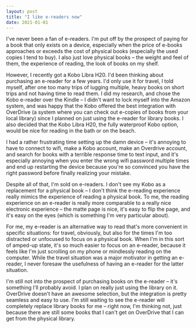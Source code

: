 ```yaml
---
layout: post
title: "I like e-readers now"
date: 2021-01-01
---
```


I've never been a fan of e-readers. I'm put off by the prospect of paying for a book that only exists on a device, especially when the price of e-books approaches or exceeds the cost of physical books (especially the used copies I tend to buy). I also just love physical books – the weight and feel of them, the experience of reading, the look of books on my shelf. 

However, I recently got a Kobo Libra H20. I'd been thinking about purchasing an e-reader for a few years. I'd only use it for travel, I told myself, after one too many trips of lugging multiple, heavy books on short trips and not having time to read them. I did my research, and chose the Kobo e-reader over the Kindle – I didn't want to lock myself into the Amazon system, and was happy that the Kobo offered the best integration with OverDrive (a system where you can check out e-copies of books from your local library) since I planned on just using the e-reader for library books. I also decided that the Kobo Libra H20, the fully waterproof Kobo option, would be nice for reading in the bath or on the beach.

I had a rather frustrating time setting up the damn device – it's annoying to have to connect to wifi, make a Kobo account, make an Overdrive account, and search for books with a terrible response time to text input, and it's especially annoying when you enter the wrong wifi password multiple times and end up restarting the device because you're so convinced you have the right password before finally realizing your mistake. 

Despite all of that, I'm sold on e-readers. I don't see my Kobo as a replacement for a physical book – I don't think the e-reading experience really mimics the experience of reading a physical book. To me, the reading experience on an e-reader is really more comparable to a really nice electronic experience – the matte page is nice, it's easy to flip the page, and it's easy on the eyes (which is something I'm very particular about). 

For me, my e-reader is an alternative way to read that's more convenient in specific situations: for travel, obviously, but also for the times I'm too distracted or unfocused to focus on a physical book. When I'm in this sort of amped-up state, it's so much easier to focus on an e-reader, because it feels like I'm just scrolling on my phone or mindlessly reading on the computer. While the travel situation was a major motivator in getting an e-reader, I never foresaw the usefulness of having an e-reader for the latter situation.

I'm still not into the prospect of purchasing books on the e-reader – it's something I'll probably avoid. I plan on really just using the library on it. OverDrive doesn't have an awesome selection, but the integration is pretty seamless and easy to use.  I'm still waiting to see the e-reader will completely replace library books for me – right now, I'm thinking not, just because there are still some books that I can't get on OverDrive that I can get from the physical library.